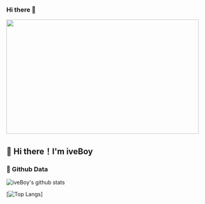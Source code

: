 ### Hi there 👋

<!--
**wowdw/wowdw** is a ✨ _special_ ✨ repository because its `README.md` (this file) appears on your GitHub profile.

Here are some ideas to get you started:

- 🔭 I’m currently working on ...
- 🌱 I’m currently learning ...
- 👯 I’m looking to collaborate on ...
- 🤔 I’m looking for help with ...
- 💬 Ask me about ...
- 📫 How to reach me: ...
- 😄 Pronouns: ...
- ⚡ Fun fact: ...
-->
<img src="https://cdn.pixabay.com/photo/2022/03/25/19/24/waterfall-7091641_960_720.jpg" height="300px" width="100%">

## 👋 Hi there！I'm iveBoy
### 🔭 Github Data

![iveBoy's github stats](https://github-readme-stats.vercel.app/api?username=wowdw&show_icons=true&theme=radical&hide=contribs&line_height=24)  

[![Top Langs](https://github-readme-stats.vercel.app/api/top-langs/?username=wowdw&layout=compact&theme=cobalt)]
